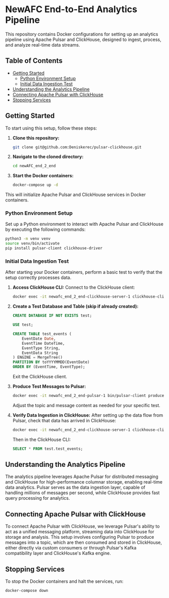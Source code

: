 # NewAFC End-to-End Analytics Pipeline

This repository contains Docker configurations for setting up an analytics pipeline using Apache Pulsar and ClickHouse, designed to ingest, process, and analyze real-time data streams.

## Table of Contents

- [Getting Started](#getting-started)
  - [Python Environment Setup](#python-environment-setup)
  - [Initial Data Ingestion Test](#initial-data-ingestion-test)
- [Understanding the Analytics Pipeline](#understanding-the-analytics-pipeline)
- [Connecting Apache Pulsar with ClickHouse](#connecting-apache-pulsar-with-clickhouse)
- [Stopping Services](#stopping-services)

## Getting Started

To start using this setup, follow these steps:

1. **Clone this repository:**
   ```bash
   git clone git@github.com:Deniskerec/pulsar-clickhouse.git
   ```

2. **Navigate to the cloned directory:**
   ```bash
   cd newAFC_end_2_end
   ```

3. **Start the Docker containers:**
   ```bash
   docker-compose up -d
   ```

This will initialize Apache Pulsar and ClickHouse services in Docker containers.

### Python Environment Setup

Set up a Python environment to interact with Apache Pulsar and ClickHouse by executing the following commands:

```bash
python3 -m venv venv
source venv/bin/activate
pip install pulsar-client clickhouse-driver
```

### Initial Data Ingestion Test

After starting your Docker containers, perform a basic test to verify that the setup correctly processes data.

1. **Access ClickHouse CLI:** Connect to the ClickHouse client:
   ```bash
   docker exec -it newafc_end_2_end-clickhouse-server-1 clickhouse-client
   ```

2. **Create a Test Database and Table (skip if already created):**
   ```sql
   CREATE DATABASE IF NOT EXISTS test;
   
   USE test;
   
   CREATE TABLE test_events (
       EventDate Date,
       EventTime DateTime,
       EventType String,
       EventData String
   ) ENGINE = MergeTree()
   PARTITION BY toYYYYMMDD(EventDate)
   ORDER BY (EventTime, EventType);
   ```
   Exit the ClickHouse client.

3. **Produce Test Messages to Pulsar:**
   ```bash
   docker exec -it newafc_end_2_end-pulsar-1 bin/pulsar-client produce my-topic --messages "hello from pulsar"
   ```
   Adjust the topic and message content as needed for your specific test.

4. **Verify Data Ingestion in ClickHouse:** After setting up the data flow from Pulsar, check that data has arrived in ClickHouse:
   ```bash
   docker exec -it newafc_end_2_end-clickhouse-server-1 clickhouse-client
   ```
   Then in the ClickHouse CLI:
   ```sql
   SELECT * FROM test.test_events;
   ```

## Understanding the Analytics Pipeline

The analytics pipeline leverages Apache Pulsar for distributed messaging and ClickHouse for high-performance columnar storage, enabling real-time data analytics. Pulsar serves as the data ingestion layer, capable of handling millions of messages per second, while ClickHouse provides fast query processing for analytics.

## Connecting Apache Pulsar with ClickHouse

To connect Apache Pulsar with ClickHouse, we leverage Pulsar's ability to act as a unified messaging platform, streaming data into ClickHouse for storage and analysis. This setup involves configuring Pulsar to produce messages into a topic, which are then consumed and stored in ClickHouse, either directly via custom consumers or through Pulsar's Kafka compatibility layer and ClickHouse's Kafka engine.

## Stopping Services

To stop the Docker containers and halt the services, run:

```bash
docker-compose down
```

